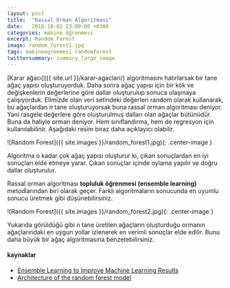 ```yaml
---
layout: post
title:  "Rassal Orman Algoritması"
date:   2018-10-01 23:00:00 +0300
categories: makine öğrenmesi
excerpt: Random Forest
image: random_forest1.jpg
tags: makineogrenmesi randomforest
twittersummary: summary_large_image
---
```

[Karar ağacı]({{ site.url }}/karar-agaclari/) algoritmasını hatırlarsak bir tane ağaç yapısı oluşturuyorduk. Daha sonra ağaç yapısı için bir kök ve değişkenlerin değerlerine göre dallar oluşturulup sonuca ulaşmaya çalışıyorduk. Elimizde olan veri setindeki değerleri random olarak kullanarak, bu ağaçlardan _n_ tane oluşturuyorsak buna rassal orman algoritması deniyor. Yani rasgele değerlere göre oluşturulmuş dalları olan ağaçlar bütünüdür. Buna da haliyle orman deniyor. Hem sınıflandırma, hem de regresyon için kullanılabilinir. Aşağıdaki resim biraz daha açıklayıcı olabilir.

![Random Forest]({{ site.images }}/random_forest1.jpg){: .center-image }

Algoritma o kadar çok ağaç yapısı oluşturur ki, çıkan sonuçlardan en iyi sonuçları elde etmeye yarar. Çıkan sonuçlar içinde oylama yapılır ve doğru dallar oluşturulur.

Rassal orman algoritması **topluluk öğrenmesi (ensemble learning)** metodlarından biri olarak geçer. Farklı algoritmaların sonucunda en uyumlu sonucu üretmek gibi düşünebilirsiniz.

![Random Forest]({{ site.images }}/random_forest2.jpg){: .center-image }

Yukarıda görüldüğü gibi n tane üretilen ağaçların oluşturduğu ormanın ağaçlarındaki en uygun yollar izlenerek en verimli sonuçlar elde edilir. Bunu daha büyük bir ağaç algoritmasına benzetebilirsiniz.

#### kaynaklar
* [Ensemble Learning to Improve Machine Learning Results](https://blog.statsbot.co/ensemble-learning-d1dcd548e936)
* [Architecture of the random forest model](https://www.researchgate.net/figure/Architecture-of-the-random-forest-model_fig1_301638643)
